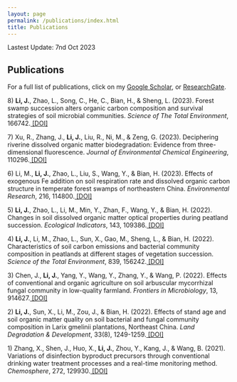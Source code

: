 ```yaml
---
layout: page
permalink: /publications/index.html
title: Publications
---
```


Lastest Update: 7nd Oct 2023

## Publications
<p>For a full list of publications, click on my <a href="(https://scholar.google.com/citations?user=VJYoEEgAAAAJ&hl">Google Scholar</a>, or <a href="(https://www.researchgate.net/profile/Jianwei-Li-31">ResearchGate</a>.

<p>8) <b>Li, J.</b>, Zhao, L., Song, C., He, C., Bian, H., & Sheng, L. (2023). Forest swamp succession alters organic carbon composition and survival strategies of soil microbial communities. <i>Science of The Total Environment</i>, 166742.<a href="(https://doi.org/10.1016/j.scitotenv.2023.166742"> [DOI]</a></p>

<p>7) Xu, R., Zhang, J., <b>Li, J.</b>, Liu, R., Ni, M., & Zeng, G. (2023). Deciphering riverine dissolved organic matter biodegradation: Evidence from three-dimensional fluorescence. <i>Journal of Environmental Chemical Engineering</i>, 110296.<a href="https://doi.org/10.1016/j.jece.2023.110296"> [DOI]</a></p>

<p>6) Li, M., <b>Li, J.</b>, Zhao, L., Liu, S., Wang, Y., & Bian, H. (2023). Effects of exogenous Fe addition on soil respiration rate and dissolved organic carbon structure in temperate forest swamps of northeastern China. <i>Environmental Research</i>, 216, 114800.<a href="https://doi.org/10.1016/j.envres.2022.114800"> [DOI]</a></p>

<p>5) <b>Li, J.</b>, Zhao, L., Li, M., Min, Y., Zhan, F., Wang, Y., & Bian, H. (2022). Changes in soil dissolved organic matter optical properties during peatland succession. <i>Ecological Indicators</i>, 143, 109386.<a href="https://doi.org/10.1016/j.ecolind.2022.109386"> [DOI]</a></p>

<p>4) <b>Li, J.</b>, Li, M., Zhao, L., Sun, X., Gao, M., Sheng, L., & Bian, H. (2022). Characteristics of soil carbon emissions and bacterial community composition in peatlands at different stages of vegetation succession. <i>Science of the Total Environment</i>, 839, 156242.<a href="https://doi.org/10.1016/j.scitotenv.2022.156242"> [DOI]</a></p>

<p>3) Chen, J., <b>Li, J.</b>, Yang, Y., Wang, Y., Zhang, Y., & Wang, P. (2022). Effects of conventional and organic agriculture on soil arbuscular mycorrhizal fungal community in low-quality farmland. <i>Frontiers in Microbiology</i>, 13, 914627.<a href="https://doi.org/10.3389/fmicb.2022.914627"> [DOI]</a></p>

<p>2) <b>Li, J.</b>, Sun, X., Li, M., Zou, J., & Bian, H. (2022). Effects of stand age and soil organic matter quality on soil bacterial and fungal community composition in Larix gmelinii plantations, Northeast China. <i>Land Degradation & Development</i>, 33(8), 1249-1259.<a href="https://doi.org/10.1002/ldr.4219"> [DOI]</a></p>


<p>1) Zhang, X., Shen, J., Huo, X., <b>Li, J.</b>, Zhou, Y., Kang, J., & Wang, B. (2021). Variations of disinfection byproduct precursors through conventional drinking water treatment processes and a real-time monitoring method. <i>Chemosphere</i>, 272, 129930.<a href="https://doi.org/10.1016/j.chemosphere.2021.129930"> [DOI]</a></p>

